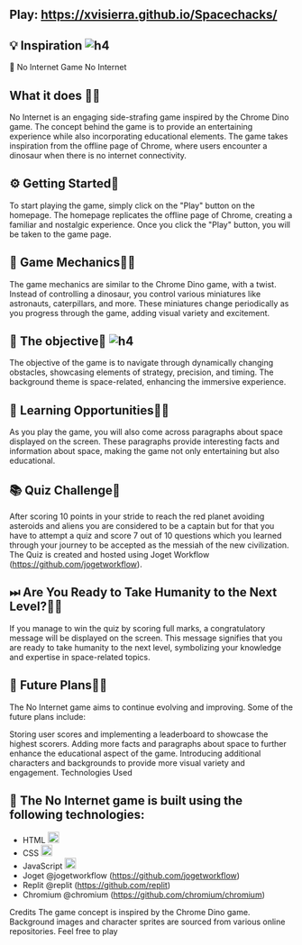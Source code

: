 ## Play: https://xvisierra.github.io/Spacechacks/
## 💡 Inspiration ![h4](https://github.com/xvisierra/Spacechacks/blob/master/images/dino.png)
🚀
No Internet Game
No Internet
## What it does 👨‍🚀
No Internet is an engaging side-strafing game inspired by the Chrome Dino game. The concept behind the game is to provide an entertaining experience while also incorporating educational elements. The game takes inspiration from the offline page of Chrome, where users encounter a dinosaur when there is no internet connectivity.

## ⚙ Getting Started🚀
To start playing the game, simply click on the "Play" button on the homepage. The homepage replicates the offline page of Chrome, creating a familiar and nostalgic experience. Once you click the "Play" button, you will be taken to the game page.

## 🔧 Game Mechanics👨‍🚀
The game mechanics are similar to the Chrome Dino game, with a twist. Instead of controlling a dinosaur, you control various miniatures like astronauts, caterpillars, and more. These miniatures change periodically as you progress through the game, adding visual variety and excitement.

## 💪 The objective🚀 ![h4](https://github.com/xvisierra/Spacechacks/blob/master/images/dino.png)
The objective of the game is to navigate through dynamically changing obstacles, showcasing elements of strategy, precision, and timing. The background theme is space-related, enhancing the immersive experience.

## 📌 Learning Opportunities👨‍🚀
As you play the game, you will also come across paragraphs about space displayed on the screen. These paragraphs provide interesting facts and information about space, making the game not only entertaining but also educational.

##  📚 Quiz Challenge🚀
After scoring 10 points in your stride to reach the red planet avoiding asteroids and aliens you are considered to be a captain but for that you have to attempt a quiz and score 7 out of 10 questions which you learned through your journey to be accepted as the messiah of the new civilization. The Quiz is created and hosted using Joget Workflow (https://github.com/jogetworkflow).
## ⏭ Are You Ready to Take Humanity to the Next Level?👨‍🚀
If you manage to win the quiz by scoring full marks, a congratulatory message will be displayed on the screen. This message signifies that you are ready to take humanity to the next level, symbolizing your knowledge and expertise in space-related topics.

## 🚀 Future Plans👨‍🚀
The No Internet game aims to continue evolving and improving. Some of the future plans include:

Storing user scores and implementing a leaderboard to showcase the highest scorers.
Adding more facts and paragraphs about space to further enhance the educational aspect of the game.
Introducing additional characters and backgrounds to provide more visual variety and engagement.
Technologies Used
## 🔧 The No Internet game is built using the following technologies:

- HTML <img src="https://cdn.jsdelivr.net/gh/devicons/devicon/icons/html5/html5-original-wordmark.svg" alt="html5" width="20" height="20"/>
- CSS <img src="https://cdn.jsdelivr.net/gh/devicons/devicon/icons/css3/css3-original-wordmark.svg" alt="css3" width="20" height="20"/>
- JavaScript <img src="https://cdn.jsdelivr.net/gh/devicons/devicon/icons/javascript/javascript-original.svg" alt="javascript" width="20" height="20"/>
- Joget @jogetworkflow (https://github.com/jogetworkflow)
- Replit @replit (https://github.com/replit)
- Chromium @chromium (https://github.com/chromium/chromium)

Credits
The game concept is inspired by the Chrome Dino game.
Background images and character sprites are sourced from various online repositories.
Feel free to play
